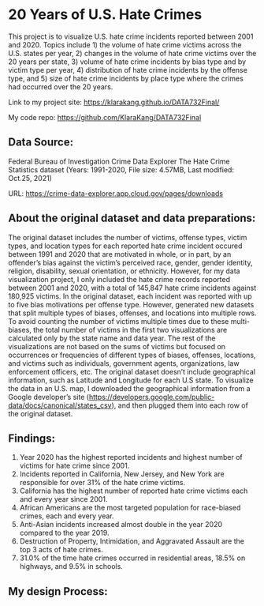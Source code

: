 # 20 Years of U.S. Hate Crimes
This project is to visualize U.S. hate crime incidents reported between 2001 and 2020.
Topics include 1) the volume of hate crime victims across the U.S. states per year, 2) changes in the volume of hate crime victims over the 20 years per state, 3) volume of hate crime incidents by bias type and by victim type per year, 4) distribution of hate crime incidents by the offense type, and 5) size of hate crime incidents by place type where the crimes had occurred over the 20 years.  

Link to my project site: https://klarakang.github.io/DATA732Final/

My code repo: https://github.com/KlaraKang/DATA732Final

## Data Source: 
Federal Bureau of Investigation Crime Data Explorer
The Hate Crime Statistics dataset (Years: 1991-2020, File size: 4.57MB, Last modified: Oct.25, 2021)

URL: https://crime-data-explorer.app.cloud.gov/pages/downloads

## About the original dataset and data preparations:
The original dataset includes the number of victims, offense types, victim types, and location types for each reported hate crime incident occured between 1991 and 2020 that are motivated in whole, or in part, by an offender’s bias against the victim’s perceived race, gender, gender identity, religion, disability, sexual orientation, or ethnicity. However, for my data visualization project, I only included the hate crime records reported between 2001 and 2020, with a total of 145,847 hate crime incidents against 180,925 victims. 
In the original dataset, each incident was reported with up to five bias motivations per offense type. However, generated new datasets that split multiple types of biases, offenses, and locations into multiple rows. To avoid counting the number of victims multiple times due to these multi-biases, the total number of victims in the first two visualizations are calculated only by the state name and data year. The rest of the visualizations are not based on the sums of victims but focused on occurrences or frequencies of different types of biases, offenses, locations, and victims such as individuals, government agents, organizations, law enforcement officers, etc.
The original dataset doesn’t include geographical information, such as Latitude and Longitude for each U.S state. To visualize the data in an U.S. map, I downloaded the geographical information from a Google developer’s site (https://developers.google.com/public-data/docs/canonical/states_csv), and then plugged them into each row of the original dataset.  

## Findings:
1. Year 2020 has the highest reported incidents and highest number of victims for hate crime since 2001.
2. Incidents reported in California, New Jersey, and New York are responsible for over 31% of the hate crime victims.
3. California has the highest number of reported hate crime victims each and every year since 2001.
4. African Americans are the most targeted population for race-biased crimes, each and every year.
5. Anti-Asian incidents increased almost double in the year 2020 compared to the year 2019.
6. Destruction of Property, Intimidation, and Aggravated Assault are the top 3 acts of hate crimes.
7. 31.0% of the time hate crimes occurred in residential areas, 18.5% on highways, and 9.5% in schools.

## My design Process:

